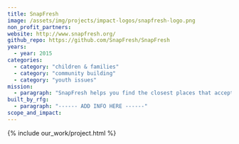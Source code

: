 ```yaml
---
title: SnapFresh
image: /assets/img/projects/impact-logos/snapfresh-logo.png
non_profit_partners:
website: http://www.snapfresh.org/
github_repo: https://github.com/SnapFresh/SnapFresh
years:
  - year: 2015
categories:
  - category: "children & families"
  - category: "community building"
  - category: "youth issues"
mission:
  - paragraph: "SnapFresh helps you find the closest places that accept EBT cards (Food Stamps/SNAP). We use Yelp to try and show the healthier places first."
built_by_rfg:
  - paragraph: "------ ADD INFO HERE ------"
scope_and_impact:
---
```


{% include our_work/project.html %}
